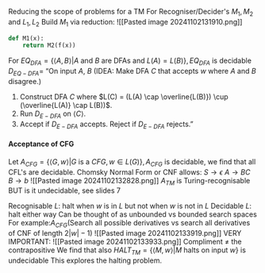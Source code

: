 Reducing the scope of problems for a TM
For Recogniser/Decider's $M_1, M_2$ and $L_1, L_2$
Build $M_1$ via reduction:
![[Pasted image 20241102131910.png]]
```python
def M1(x):
	return M2(f(x))
```
For $EQ_{DFA}=\{\langle A, B\rangle |A \text{ and } B \text{ are DFAs and } L(A)=L(B)\}, EQ_{DFA}$ is decidable
$D_{EQ-DFA} =$ “On input $A$, $B$ (IDEA: Make DFA $C$ that accepts $w$ where $A$ and $B$ disagree.)
1. Construct DFA $C$ where $L(C) = (L(A) \cap \overline{L(B)}) \cup (\overline{L(A)} \cap L(B))$.
2. Run $D_{E-DFA}$ on $\langle C \rangle$.
3. Accept if $D_{E-DFA}$ accepts. Reject if $D_{E-DFA}$ rejects.”

#### Acceptance of CFG
Let $A_{CFG}=\{\langle G, w\rangle | G \text{ is a } CFG, w\in L(G)\}, A_{CFG}$ is decidable, we find that all CFL's are decidable.
Chomsky Normal Form or CNF allows:
$S\rightarrow\epsilon$
$A\rightarrow BC$
$B \rightarrow b$
![[Pasted image 20241102132828.png]]
$A_{TM}$ is Turing-recognisable BUT is it undecidable, see slides 7

Recognisable $L$: halt when $w$ is in $L$ but not when $w$ is not in $L$
Decidable $L$: halt either way
Can be thought of as unbounded vs bounded search spaces
For example:$A_{CFG}$(Search all possible derivatives vs search all derivatives of CNF of length $2|w|-1$)
![[Pasted image 20241102133919.png]]
VERY IMPORTANT:
![[Pasted image 20241102133933.png]]
Compliment $\not=$ the contrapositive
We find that also $HALT_{TM}=\{\langle M, w\rangle|M \text{ halts on input } w\}$ is undecidable
This explores the halting problem.
	